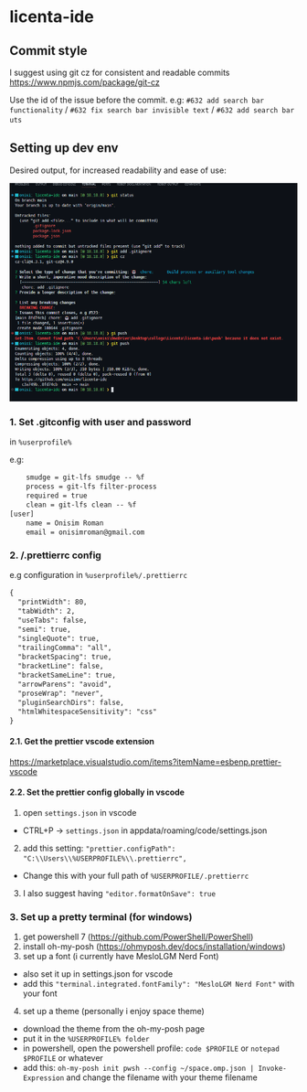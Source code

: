 # licenta-ide

## Commit style

I suggest using git cz for consistent and readable commits https://www.npmjs.com/package/git-cz

Use the id of the issue before the commit. e.g: `#632 add search bar functionality` / `#632 fix search bar invisible text` / `#632 add search bar uts`

## Setting up dev env

Desired output, for increased readability and ease of use:

![alt text](desired_dev_env_look.png)

### 1. Set .gitconfig with user and password

in `%userprofile%`

e.g:

```[filter "lfs"]
	smudge = git-lfs smudge -- %f
	process = git-lfs filter-process
	required = true
	clean = git-lfs clean -- %f
[user]
	name = Onisim Roman
	email = onisimroman@gmail.com
```

### 2. /.prettierrc config

e.g configuration in `%userprofile%/.prettierrc`

```
{
  "printWidth": 80,
  "tabWidth": 2,
  "useTabs": false,
  "semi": true,
  "singleQuote": true,
  "trailingComma": "all",
  "bracketSpacing": true,
  "bracketLine": false,
  "bracketSameLine": true,
  "arrowParens": "avoid",
  "proseWrap": "never",
  "pluginSearchDirs": false,
  "htmlWhitespaceSensitivity": "css"
}
```

#### 2.1. Get the prettier vscode extension

https://marketplace.visualstudio.com/items?itemName=esbenp.prettier-vscode

#### 2.2. Set the prettier config globally in vscode

1. open `settings.json` in vscode

- CTRL+P -> `settings.json` in appdata/roaming/code/settings.json

2. add this setting: `"prettier.configPath": "C:\\Users\\%USERPROFILE%\\.prettierrc",`

- Change this with your full path of `%USERPROFILE/.prettierrc`

3. I also suggest having `"editor.formatOnSave": true`

### 3. Set up a pretty terminal (for windows)

1. get powershell 7 (https://github.com/PowerShell/PowerShell)
2. install oh-my-posh (https://ohmyposh.dev/docs/installation/windows)
3. set up a font (i currently have MesloLGM Nerd Font)

- also set it up in settings.json for vscode
- add this `"terminal.integrated.fontFamily": "MesloLGM Nerd Font"` with your font

4. set up a theme (personally i enjoy space theme)

- download the theme from the oh-my-posh page
- put it in the `%USERPROFILE% folder`
- in powershell, open the powershell profile: `code $PROFILE` or `notepad $PROFILE` or whatever
- add this: `oh-my-posh init pwsh --config ~/space.omp.json | Invoke-Expression` and change the filename with your theme filename
